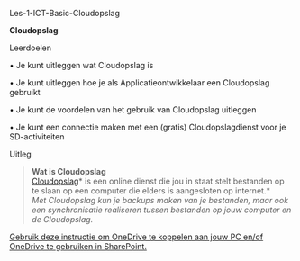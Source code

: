 Les-1-ICT-Basic-Cloudopslag

**Cloudopslag**

Leerdoelen  


• Je kunt uitleggen wat Cloudopslag is

• Je kunt uitleggen hoe je als Applicatieontwikkelaar een Cloudopslag gebruikt

• Je kunt de voordelen van het gebruik van Cloudopslag uitleggen

• Je kunt een connectie maken met een (gratis) Cloudopslagdienst voor je
SD-activiteiten

Uitleg  


>   **Wat is Cloudopslag**  
>   [Cloudopslag](https://nl.wikipedia.org/wiki/Online_opslagdienst)* is een
>   online dienst die jou in staat stelt bestanden op te slaan op een computer
>   die elders is aangesloten op internet.*  
>   *Met Cloudopslag kun je backups maken van je bestanden, maar ook een
>   synchronisatie realiseren tussen bestanden op jouw computer en de
>   Cloudopslag.*  
>   

[Gebruik deze instructie om OneDrive te koppelen aan jouw PC en/of OneDrive te
gebruiken in SharePoint.](https://github.com/Amstelland-Software-Development/Basic-IT/blob/master/Les-1-BasicIT-Cloudopslag/Les-1-BasicIT-Cloudopslag-instructie.pdf)
